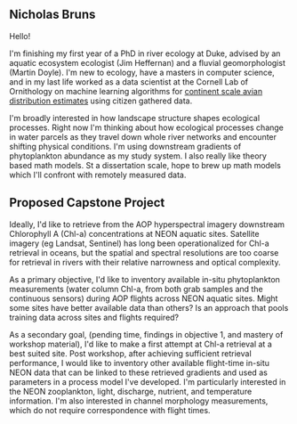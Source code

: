 ## Nicholas Bruns
Hello!

I'm finishing my first year of a PhD in river ecology at Duke, advised by an aquatic ecosystem ecologist (Jim Heffernan) and a fluvial geomorphologist (Martin Doyle). I'm new to ecology, have a masters in computer science, and in my last life worked as a data scientist at the Cornell Lab of Ornithology on machine learning algorithms for [continent scale avian distribution estimates](https://ebird.org/science/modeling/) using citizen gathered data.

I'm broadly interested in how landscape structure shapes ecological processes. Right now I'm thinking about how ecological processes change in water parcels as they travel down whole river networks and encounter shifting physical conditions. I'm using downstream gradients of phytoplankton abundance as my study system. I also really like theory based math models. St a dissertation scale, hope to brew up math models which I'll confront with remotely measured data.



## Proposed Capstone Project
Ideally, I'd like to retrieve from the AOP hyperspectral imagery downstream Chlorophyll A (Chl-a) concentrations at NEON aquatic sites. Satellite imagery (eg Landsat, Sentinel) has long been operationalized for Chl-a retrieval in oceans, but the spatial and spectral resolutions are too coarse for retrieval in rivers with their relative narrowness and optical complexity.

As a primary objective, I'd like to inventory available in-situ phytoplankton measurements (water column Chl-a, from both grab samples and the continuous sensors) during AOP flights across NEON aquatic sites. Might some sites have better available data than others? Is an approach that pools training data across sites and flights required?


As a secondary goal, (pending time, findings in objective 1, and mastery of workshop material), I'd like to make a first attempt at Chl-a retrieval at a best suited site. Post workshop, after achieving sufficient retrieval performance, I would like to inventory other available flight-time in-situ NEON data that can be linked to these retrieved gradients and used as parameters in a process model I've developed. I'm particularly interested in the NEON zooplankton, light, discharge, nutrient, and temperature information. I'm also interested in channel morphology measurements, which do not require correspondence with flight times. 